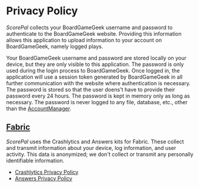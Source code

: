 Privacy Policy
==============

*ScorePal* collects your BoardGameGeek username and password to authenticate to the BoardGameGeek website.
Providing this information allows this application to upload information to your account on BoardGameGeek, namely logged plays.

Your BoardGameGeek username and password are stored locally on your device, but they are only visible to this application.
The password is only used during the login process to BoardGameGeek.
Once logged in, the application will use a session token generated by BoardGameGeek in all further communication with the website where authentication is necessary.
The password is stored so that the user doens't have to provide their password every 24 hours.
The password is kept in memory only as long as necessary.
The password is never logged to any file, database, etc., other than the [AccountManager](https://developer.android.com/reference/android/accounts/AccountManager.html).

[Fabric](https://fabric.io)
-----------
*ScorePal* uses the Crashlytics and Answers kits for Fabric.
These collect and transmit information about your device, log information, and user activity.
This data is anonymized; we don't collect or transmit any personally identifiable information.

* [Crashlytics Privacy Policy](http://try.crashlytics.com/terms/)
* [Answers Privacy Policy](https://answers.io/img/privacy.pdf)
